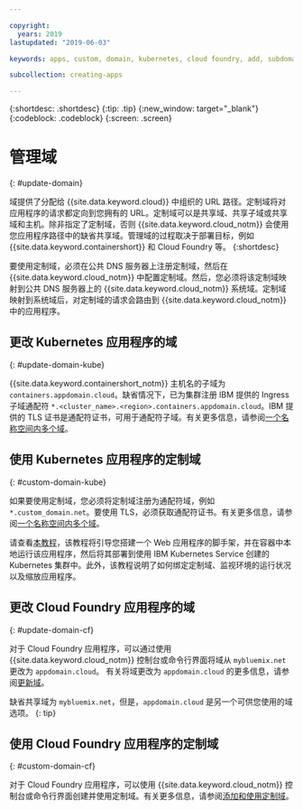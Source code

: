 ```yaml
---

copyright:
  years: 2019
lastupdated: "2019-06-03"

keywords: apps, custom, domain, kubernetes, cloud foundry, add, subdomain, custom domain, dns, domainname, domain name, endpoint, update, migrate

subcollection: creating-apps

---
```


{:shortdesc: .shortdesc}
{:tip: .tip}
{:new_window: target="_blank"}
{:codeblock: .codeblock}
{:screen: .screen}

# 管理域
{: #update-domain}

域提供了分配给 {{site.data.keyword.cloud}} 中组织的 URL 路径。定制域将对应用程序的请求都定向到您拥有的 URL。定制域可以是共享域、共享子域或共享域和主机。除非指定了定制域，否则 {{site.data.keyword.cloud_notm}} 会使用您应用程序路径中的缺省共享域。管理域的过程取决于部署目标，例如 {{site.data.keyword.containershort}} 和 Cloud Foundry 等。
{:shortdesc}

要使用定制域，必须在公共 DNS 服务器上注册定制域，然后在 {{site.data.keyword.cloud_notm}} 中配置定制域。然后，您必须将该定制域映射到公共 DNS 服务器上的 {{site.data.keyword.cloud_notm}} 系统域。定制域映射到系统域后，对定制域的请求会路由到 {{site.data.keyword.cloud_notm}} 中的应用程序。


## 更改 Kubernetes 应用程序的域
{: #update-domain-kube}

{{site.data.keyword.containershort_notm}} 主机名的子域为 `containers.appdomain.cloud`。缺省情况下，已为集群注册 IBM 提供的 Ingress 子域通配符 `*.<cluster_name>.<region>.containers.appdomain.cloud`。IBM 提供的 TLS 证书是通配符证书，可用于通配符子域。有关更多信息，请参阅[一个名称空间内多个域](/docs/containers?topic=containers-ingress#multi-domains)。

## 使用 Kubernetes 应用程序的定制域
{: #custom-domain-kube}

如果要使用定制域，您必须将定制域注册为通配符域，例如 `*.custom_domain.net`。要使用 TLS，必须获取通配符证书。有关更多信息，请参阅[一个名称空间内多个域](/docs/containers?topic=containers-ingress#multi-domains)。

请查看[本教程](/docs/tutorials?topic=solution-tutorials-scalable-webapp-kubernetes)，该教程将引导您搭建一个 Web 应用程序的脚手架，并在容器中本地运行该应用程序，然后将其部署到使用 IBM Kubernetes Service 创建的 Kubernetes 集群中。此外，该教程说明了如何绑定定制域、监视环境的运行状况以及缩放应用程序。

## 更改 Cloud Foundry 应用程序的域
{: #update-domain-cf}

对于 Cloud Foundry 应用程序，可以通过使用 {{site.data.keyword.cloud_notm}} 控制台或命令行界面将域从 `mybluemix.net` 更改为 `appdomain.cloud`。
有关将域更改为 `appdomain.cloud` 的更多信息，请参阅[更新域](/docs/cloud-foundry-public?topic=cloud-foundry-public-update-domain)。


缺省共享域为 `mybluemix.net`，但是，`appdomain.cloud` 是另一个可供您使用的域选项。
{: tip}

## 使用 Cloud Foundry 应用程序的定制域
{: #custom-domain-cf}

对于 Cloud Foundry 应用程序，可以使用 {{site.data.keyword.cloud_notm}} 控制台或命令行界面创建并使用定制域。有关更多信息，请参阅[添加和使用定制域](/docs/cloud-foundry-public?topic=cloud-foundry-public-custom-domains)。
